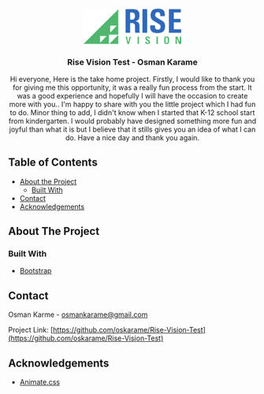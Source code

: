<!-- PROJECT LOGO -->
<br />
<p align="center">
  <a href="https://github.com/oskarame/Rise-Vision-Test">
    <img src="images/logo.png" alt="Logo" width="200">
  </a>

  <h3 align="center">Rise Vision Test - Osman Karame</h3>

  <p align="center">
    Hi everyone, Here is the take home project. Firstly, I would like to thank you for giving me this opportunity, it was a really fun process from the start. It was a good experience and hopefully I will have the occasion to create more with you.. I'm happy to share with you the little project which I had fun to do. Minor thing to add, I didn't know when I started that K-12 school start from kindergarten. I would probably have designed something more fun and joyful than what it is but I believe that it stills gives you an idea of what I can do. Have a nice day and thank you again.
    <br />
    
  </p>
</p>



<!-- TABLE OF CONTENTS -->
## Table of Contents

* [About the Project](#about-the-project)
  * [Built With](#built-with)
* [Contact](#contact)
* [Acknowledgements](#acknowledgements)



<!-- ABOUT THE PROJECT -->
## About The Project


### Built With

* [Bootstrap]()


## Contact

Osman Karme - osmankarame@gmail.com

Project Link: [https://github.com/oskarame/Rise-Vision-Test](https://github.com/oskarame/Rise-Vision-Test)



## Acknowledgements

* [Animate.css](https://daneden.github.io/animate.css)



[linkedin-url]: https://linkedin.com/in/oskarame
[product-screenshot]: images/screenshot.jpg
